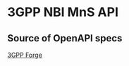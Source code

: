 
# 3GPP NBI MnS API

## Source of OpenAPI specs

[3GPP Forge](https://forge.3gpp.org/rep/sa5/MnS.git)
